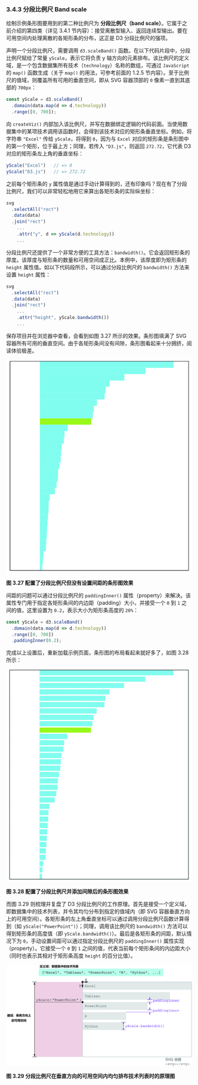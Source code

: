 ### 3.4.3 分段比例尺 Band scale

绘制示例条形图要用到的第二种比例尺为 **分段比例尺（band scale）**。它属于之前介绍的第四类（详见 3.4.1 节内容）：接受离散型输入、返回连续型输出。要在可用空间内处理离散的各矩形条的分布，这正是 D3 分段比例尺的强项。

声明一个分段比例尺，需要调用 `d3.scaleBand()` 函数。在以下代码片段中，分段比例尺赋给了常量 `yScale`，表示它将负责 y 轴方向的元素排布。该比例尺的定义域，是一个包含数据集所有技术（`technology`）名称的数组，可通过 `JavaScript` 的 `map()` 函数生成（关于 `map()` 的用法，可参考前面的 1.2.5 节内容）。至于比例尺的值域，则覆盖所有可用的垂直空间，即从 SVG 容器顶部的 `0` 像素一直到其底部的 `700px`：

```js
const yScale = d3.scaleBand()
  .domain(data.map(d => d.technology))
  .range([0, 700]);
```

向 `createViz()` 内部加入该比例尺，并写在数据绑定逻辑的代码前面。当使用数据集中的某项技术调用该函数时，会得到该技术对应的矩形条垂直坐标。例如，将字符串 `"Excel"` 传给 `yScale`，将得到 `0`，因为与 `Excel` 对应的矩形条是条形图中的第一个矩形，位于最上方；同理，若传入 `"D3.js"`，则返回 `272.72`，它代表 D3 对应的矩形条左上角的垂直坐标：

```js
yScale("Excel")   // => 0
yScale("D3.js")   // => 272.72
```

之前每个矩形条的 `y` 属性值是通过手动计算得到的，还有印象吗？现在有了分段比例尺，我们可以非常轻松地用它来算出各矩形条的实际纵坐标：

```js
svg
  .selectAll("rect")
  .data(data)
  .join("rect")
    ...
    .attr("y", d => yScale(d.technology))
    ...
```

分段比例尺还提供了一个非常方便的工具方法：`bandwidth()`。它会返回矩形条的厚度。该厚度与矩形条的数量和可用空间成正比。本例中，该厚度即为矩形条的 `height` 属性值。如以下代码段所示，可以通过分段比例尺的 `bandwidth()` 方法来设置 `height` 属性：

```js
svg
  .selectAll("rect")
  .data(data)
  .join("rect")
    ...
    .attr("height", yScale.bandwidth())
    ...
```

保存项目并在浏览器中查看，会看到如图 3.27 所示的效果。条形图填满了 SVG 容器所有可用的垂直空间。由于各矩形条间没有间隙，条形图看起来十分拥挤，阅读体验极差。

![](../../../assets/3.27.png)

**图 3.27 配置了分段比例尺但没有设置间距的条形图效果**

间距的问题可以通过分段比例尺的 `paddingInner()` 属性（property）来解决。该属性专门用于指定各矩形条间的内边距（padding）大小，并接受一个 `0` 到 `1` 之间的值，这里设置为 `0.2`，表示大小为矩形条高度的 `20%`：

```js
const yScale = d3.scaleBand()
  .domain(data.map(d => d.technology))
  .range([0, 700])
  .paddingInner(0.2);
```

完成以上设置后，重新加载示例页面，条形图的布局看起来就好多了，如图 3.28 所示：

![](../../../assets/3.28.png)

**图 3.28 配置了分段比例尺并添加间隙后的条形图效果**

而图 3.29 则梳理并复盘了 D3 分段比例尺的工作原理。首先是接受一个定义域，即数据集中的技术列表，并令其均匀分布到指定的值域内（即 SVG 容器垂直方向上的可用空间）。各矩形条的左上角垂直坐标可以通过调用分段比例尺函数计算得到（如 `yScale("PowerPoint")`）；同理，调用该比例尺的 `bandwidth()` 方法可以得到矩形条的高度值（即 `yScale.bandwidth()`）。最后是各矩形条的间距，默认情况下为 `0`，手动设置间距可以通过指定分段比例尺的 `paddingInner()` 属性实现（property）。它接受一个 `0` 到 `1` 之间的值，代表当前每个矩形条间的内边距大小（同时也表示其相对于矩形条高度 `height` 的百分比值）。

![](../../../assets/3.29.1.png)

**图 3.29 分段比例尺在垂直方向的可用空间内均匀排布技术列表时的原理图**